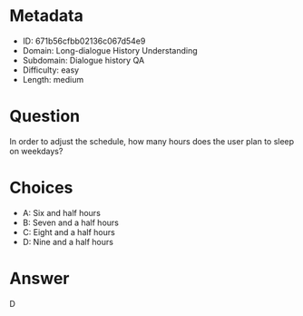 # Metadata

- ID: 671b56cfbb02136c067d54e9
- Domain: Long-dialogue History Understanding
- Subdomain: Dialogue history QA
- Difficulty: easy
- Length: medium

# Question

In order to adjust the schedule, how many hours does the user plan to sleep on weekdays?

# Choices

- A: Six and half hours
- B: Seven and a half hours
- C: Eight and a half hours
- D: Nine and a half hours

# Answer

D
